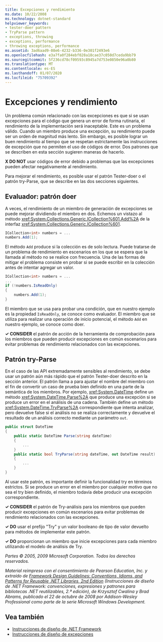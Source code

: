 ```yaml
---
title: Excepciones y rendimiento
ms.date: 10/22/2008
ms.technology: dotnet-standard
helpviewer_keywords:
- tester-doer pattern
- TryParse pattern
- exceptions, throwing
- exceptions, performance
- throwing exceptions, performance
ms.assetid: 3ad6aad9-08e6-4232-b336-0e301f2493e6
ms.openlocfilehash: e3a7fa0f284ebf028a18cae37c050d7ceda9bb79
ms.sourcegitcommit: 5f236cd78cf09593c8945a7d753e0850e96a0b80
ms.translationtype: MT
ms.contentlocale: es-ES
ms.lasthandoff: 01/07/2020
ms.locfileid: "75709392"
---
```

# <a name="exceptions-and-performance"></a>Excepciones y rendimiento
Un problema común relacionado con las excepciones es que si se usan excepciones para el código que genera un error de forma rutinaria, el rendimiento de la implementación será inaceptable. Este es un problema válido. Cuando un miembro produce una excepción, su rendimiento puede ser un orden de magnitud más lento. Sin embargo, es posible lograr un buen rendimiento al tiempo que se respetan estrictamente las instrucciones de excepción que no permiten el uso de códigos de error. Dos patrones que se describen en esta sección sugieren maneras de hacerlo.

 **X DO NOT** usar códigos de error debido a problemas que las excepciones pueden afectar negativamente al rendimiento.

 Para mejorar el rendimiento, es posible usar el patrón Tester-doer o el patrón try-Parse, que se describe en las dos secciones siguientes.

## <a name="tester-doer-pattern"></a>Evaluador: patrón doer
 A veces, el rendimiento de un miembro de generación de excepciones se puede mejorar dividiendo el miembro en dos. Echemos un vistazo al método <xref:System.Collections.Generic.ICollection%601.Add%2A> de la interfaz <xref:System.Collections.Generic.ICollection%601>.

```csharp
ICollection<int> numbers = ...
numbers.Add(1);
```

 El método `Add` produce si la colección es de solo lectura. Puede tratarse de un problema de rendimiento en escenarios en los que se espera que la llamada al método no se realice con frecuencia. Una de las formas de mitigar el problema consiste en probar si se puede escribir en la colección antes de intentar agregar un valor.

```csharp
ICollection<int> numbers = ...
...
if (!numbers.IsReadOnly)
{
    numbers.Add(1);
}
```

 El miembro que se usa para probar una condición, que en nuestro ejemplo es la propiedad `IsReadOnly`, se conoce como evaluador. El miembro que se utiliza para realizar una operación de inicio potencial, el método `Add` en nuestro ejemplo, se conoce como doer.

 **✓ CONSIDER** el patrón de acción de la herramienta de comprobación para los miembros que pueden producir excepciones en común escenarios para evitar problemas de rendimiento relacionados con las excepciones.

## <a name="try-parse-pattern"></a>Patrón try-Parse
 En el caso de las API extremadamente sensibles al rendimiento, se debe usar un patrón aún más rápido que el patrón Tester-doer descrito en la sección anterior. El patrón llama a para ajustar el nombre del miembro con el fin de convertir un caso de prueba bien definido en una parte de la semántica de los miembros. Por ejemplo, <xref:System.DateTime> define un método <xref:System.DateTime.Parse%2A> que produce una excepción si se produce un error en el análisis de una cadena. También define un método <xref:System.DateTime.TryParse%2A> correspondiente que intenta analizar, pero devuelve false si el análisis no se realiza correctamente y devuelve el resultado de un análisis correcto mediante un parámetro `out`.

```csharp
public struct DateTime
{
    public static DateTime Parse(string dateTime)
    {
        ...
    }
    public static bool TryParse(string dateTime, out DateTime result)
    {
        ...
    }
}
```

 Al usar este patrón, es importante definir la funcionalidad try en términos estrictos. Si se produce un error en el miembro por cualquier motivo que no sea el try bien definido, el miembro todavía debe producir una excepción correspondiente.

 **✓ CONSIDER** el patrón de Try-análisis para los miembros que pueden producir excepciones en común escenarios para evitar problemas de rendimiento relacionados con las excepciones.

 **✓ DO** usar el prefijo "Try" y un valor booleano de tipo de valor devuelto para métodos de implementar este patrón.

 **✓ DO** proporcionan un miembro que inicie excepciones para cada miembro utilizando el modelo de análisis de Try.

 *Partes © 2005, 2009 Microsoft Corporation. Todos los derechos reservados.*

 *Material reimpreso con el consentimiento de Pearson Education, Inc. y extraído de [Framework Design Guidelines: Conventions, Idioms, and Patterns for Reusable .NET Libraries, 2nd Edition](https://www.informit.com/store/framework-design-guidelines-conventions-idioms-and-9780321545619) (Instrucciones de diseño de .NET Framework: convenciones, expresiones y patrones para bibliotecas .NET reutilizables, 2.ª edición), de Krzysztof Cwalina y Brad Abrams, publicado el 22 de octubre de 2008 por Addison-Wesley Professional como parte de la serie Microsoft Windows Development.*

## <a name="see-also"></a>Vea también

- [Instrucciones de diseño de .NET Framework](../../../docs/standard/design-guidelines/index.md)
- [Instrucciones de diseño de excepciones](../../../docs/standard/design-guidelines/exceptions.md)

